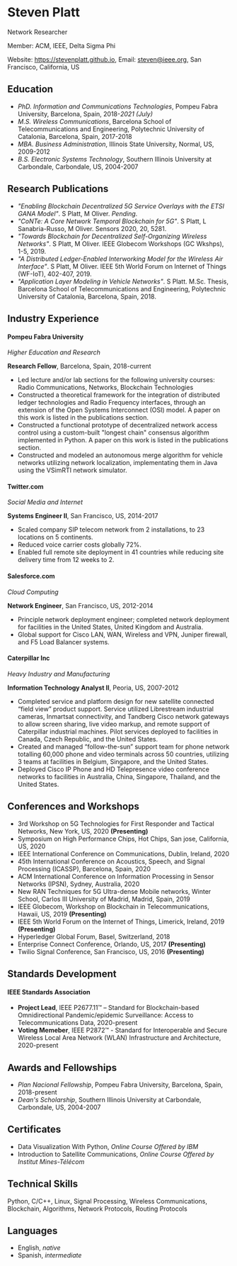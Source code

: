 # Steven Platt
Network Researcher

Member: ACM, IEEE, Delta Sigma Phi

Website: https://stevenplatt.github.io, Email: steven@ieee.org, San Francisco, California, US

## Education
* *PhD. Information and Communications Technologies*, Pompeu Fabra University, Barcelona, Spain, 2018-*2021 (July)*
* *M.S. Wireless Communications*, Barcelona School of Telecommunications and Engineering, Polytechnic University of Catalonia, Barcelona, Spain, 2017-2018
* *MBA. Business Administration*, Illinois State University, Normal, US, 2009-2012
* *B.S. Electronic Systems Technology*, Southern Illinois University at Carbondale, Carbondale, US, 2004-2007

## Research Publications
* *"Enabling Blockchain Decentralized 5G Service Overlays with the ETSI GANA Model"*. S Platt, M Oliver. *Pending*.
* *"CoNTe: A Core Network Temporal Blockchain for 5G"*. S Platt, L Sanabria-Russo, M Oliver. Sensors 2020, 20, 5281.
* *"Towards Blockchain for Decentralized Self-Organizing Wireless Networks"*. S Platt, M Oliver. IEEE Globecom Workshops (GC Wkshps), 1-5, 2019.
* *"A Distributed Ledger-Enabled Interworking Model for the Wireless Air Interface"*. S Platt, M Oliver. IEEE 5th World Forum on Internet of Things (WF-IoT), 402-407, 2019.
* *"Application Layer Modeling in Vehicle Networks"*. S Platt. M.Sc. Thesis, Barcelona School of Telecommunications and Engineering, Polytechnic University of Catalonia, Barcelona, Spain, 2018.

## Industry Experience
#### Pompeu Fabra University
*Higher Education and Research*

**Research Fellow**, Barcelona, Spain, 2018-current

* Led lecture and/or lab sections for the following university courses: Radio Communications, Networks, Blockchain Technologies
* Constructed a theoretical framework for the integration of distributed ledger technologies and Radio Frequency interfaces, through an extension of the Open Systems Interconnect (OSI) model. A paper on this work is listed in the publications section.  
* Constructed a functional prototype of decentralized network access control using a custom-built "longest chain" consensus algorithm implemented in Python. A paper on this work is listed in the publications section.
* Constructed and modeled an autonomous merge algorithm for vehicle networks utilizing network localization, implementating them in Java using the VSimRTI network simulator. 

#### Twitter.com
*Social Media and Internet*

**Systems Engineer II**, San Francisco, US, 2014-2017

* Scaled company SIP telecom network from 2 installations, to 23 locations on 5 continents.
* Reduced voice carrier costs globally 72%. 
* Enabled full remote site deployment in 41 countries while reducing site delivery time from 12 weeks to 2.

#### Salesforce.com
*Cloud Computing*

**Network Engineer**, San Francisco, US, 2012-2014

* Principle network deployment engineer; completed network deployment for facilities in the United States, United Kingdom and Australia.
* Global support for Cisco LAN, WAN, Wireless and VPN, Juniper firewall, and F5 Load Balancer systems.

#### Caterpillar Inc
*Heavy Industry and Manufacturing*

**Information Technology Analyst II**, Peoria, US, 2007-2012

* Completed service and platform design for new satellite connected “field view” product support. Service utilized Librestream industrial cameras, Inmartsat connectivity, and Tandberg Cisco network gateways to allow screen sharing, live video markup, and remote support of Caterpillar industrial machines. Pilot services deployed to facilities in Canada, Czech Republic, and the United States.
* Created and managed “follow-the-sun” support team for phone network totalling 60,000 phone and video terminals across 50 countries, utilizing 3 teams at facilities in Belgium, Singapore, and the United States.
* Deployed Cisco IP Phone and HD Telepresence video conference networks to facilities in Australia, China, Singapore, Thailand, and the United States.

## Conferences and Workshops
* 3rd Workshop on 5G Technologies for First Responder and Tactical Networks, New York, US, 2020 **(Presenting)**
* Symposium on High Performance Chips, Hot Chips, San jose, California, US, 2020
* IEEE International Conference on Communications, Dublin, Ireland, 2020
* 45th International Conference on Acoustics, Speech, and Signal Processing (ICASSP), Barcelona, Spain, 2020
* ACM International Conference on Information Processing in Sensor Networks (IPSN), Sydney, Australia, 2020
* New RAN Techniques for 5G Ultra-dense Mobile networks, Winter School, Carlos III University of Madrid, Madrid, Spain, 2019
* IEEE Globecom, Workshop on Blockchain in Telecommunications, Hawaii, US, 2019 **(Presenting)**
* IEEE 5th World Forum on the Internet of Things, Limerick, Ireland, 2019 **(Presenting)**
* Hyperledger Global Forum, Basel, Switzerland, 2018
* Enterprise Connect Conference, Orlando, US, 2017 **(Presenting)**
* Twilio Signal Conference, San Francisco, US, 2016 **(Presenting)**

## Standards Development
#### IEEE Standards Association
* **Project Lead**, IEEE P2677.11™ – Standard for Blockchain-based Omnidirectional Pandemic/epidemic Surveillance: Access to Telecommunications Data, 2020-present
* **Voting Memeber**, IEEE P2872™ - Standard for Interoperable and Secure Wireless Local Area Network (WLAN) Infrastructure and Architecture, 2020-present

## Awards and Fellowships
* *Plan Nacional Fellowship*, Pompeu Fabra University, Barcelona, Spain, 2018-present
* *Dean's Scholarship*, Southern Illinois University at Carbondale, Carbondale, US, 2004-2007

## Certificates
* Data Visualization With Python, *Online Course Offered by IBM*
* Introduction to Satellite Communications, *Online Course Offered by Institut Mines-Télécom* 

## Technical Skills
Python, C/C++, Linux, Signal Processing, Wireless Communications, Blockchain, Algorithms, Network Protocols, Routing Protocols

## Languages
* English, *native*
* Spanish, *intermediate*
